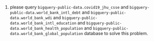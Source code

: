 1. please query `bigquery-public-data.covid19_jhu_csse` and `bigquery-public-data.world_bank_intl_debt` and `bigquery-public-data.world_bank_wdi` and `bigquery-public-data.world_bank_intl_education` and `bigquery-public-data.world_bank_health_population` and `bigquery-public-data.world_bank_global_population` database to solve this problem.
